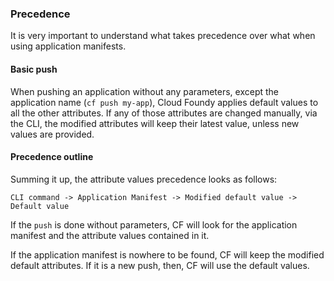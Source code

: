 ### Precedence

It is very important to understand what takes precedence over what when using application manifests.

#### Basic push

When pushing an application without any parameters, except the application name (`cf push my-app`), Cloud Foundy applies default values to all the other attributes.
If any of those attributes are changed manually, via the CLI, the modified attributes will keep their latest value, unless new values are provided.

#### Precedence outline

Summing it up, the attribute values precedence looks as follows:

```
CLI command -> Application Manifest -> Modified default value -> Default value
```

If the `push` is done without parameters, CF will look for the application manifest and the attribute values contained in it.

If the application manifest is nowhere to be found, CF will keep the modified default attributes. If it is a new push, then, CF will use the default values.
